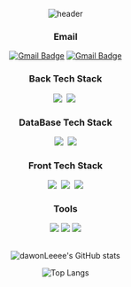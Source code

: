 <div align="center">
  
  ![header](https://capsule-render.vercel.app/api?type=waving&color=timeAuto&height=200&section=header&text=Hello%20World!&fontSize=50&animation=fadeIn)
  
  <h3>Email</h3>
  
  [![Gmail Badge](https://img.shields.io/badge/Gmail-d14836?style=flat-square&logo=Gmail&logoColor=white&link=mailto:ekdnjs210@gmail.com)](mailto:ekdnjs210@gmail.com)
  [![Gmail Badge](https://img.shields.io/badge/Naver-03C75A?style=flat-square&logo=Naver&logoColor=white&link=mailto:ekdnjs113@naver.com)](mailto:ekdnjs113@naver.com)
  
  <h3>Back Tech Stack</h3>
  <img src="https://img.shields.io/badge/java-007396?style=for-the-badge&logo=OpenJDK&logoColor=white">&nbsp
  <img src="https://img.shields.io/badge/spring-6DB33F?style=for-the-badge&logo=spring&logoColor=white">&nbsp
  
  <h3>DataBase Tech Stack</h3>
  <img src="https://img.shields.io/badge/oracle-F80000?style=for-the-badge&logo=oracle&logoColor=white">&nbsp
  <img src="https://img.shields.io/badge/mysql-4479A1?style=for-the-badge&logo=mysql&logoColor=white">
  
  <h3>Front Tech Stack</h3>
  <img src="https://img.shields.io/badge/html5-E34F26?style=for-the-badge&logo=html5&logoColor=white">&nbsp
  <img src="https://img.shields.io/badge/css-1572B6?style=for-the-badge&logo=css3&logoColor=white">&nbsp
  <img src="https://img.shields.io/badge/javascript-F7DF1E?style=for-the-badge&logo=javascript&logoColor=black">
  
  <h3>Tools</h3>
  <img src="https://img.shields.io/badge/github-181717?style=for-the-badge&logo=github&logoColor=white">
  <img src="https://img.shields.io/badge/Eclipse-2C2255?style=for-the-badge&logo=Eclipse-IDE&logoColor=white">
  <img src="https://img.shields.io/badge/Visual Studio Code-007ACC?style=for-the-badge&logo=VisualStudioCode&logoColor=white">
  <br><br>
  
  ![dawonLeeee's GitHub stats](https://github-readme-stats.vercel.app/api?username=dawonLeeee&show_icons=true&theme=cobalt)

  ![Top Langs](https://github-readme-stats.vercel.app/api/top-langs/?username=dudgus197493&layout=compact&theme=gruvbox)
  
</div>
